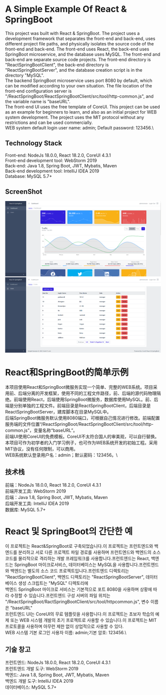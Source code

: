 # A Simple Example Of React & SpringBoot

This project was built with React & SpringBoot. The project uses a development framework that separates the front-end and back-end, uses different project file paths, and physically isolates the source code of the front-end and back-end. The front-end uses React, the back-end uses SpringBoot microservice, and the database uses MySQL. The front-end and back-end are separate source code projects. The front-end directory is "ReactSpringBootClient", the back-end directory is "ReactSpringBootServer", and the database creation script is in the directory "MySQL".\
The backend SpringBoot microservice uses port 8080 by default, which can be modified according to your own situation. The file location of the front-end configuration server is "/ReactSpringBoot/ReactSpringBootClient/src/tool/http-common.js", and the variable name is "baseURL".\
The front-end UI uses the free template of CoreUI. This project can be used as an example for beginners to learn, and also as an initial project for WEB system development. The project uses the MIT protocol without any restrictions and can be used commercially.\
WEB system default login user name: admin; Default password: 123456.\

## Technology Stack
Front-end: NodeJs 18.0.0, React 18.2.0, CoreUI 4.3.1\
Front-end development tool: WebStorm 2019\
Back-end: Java 1.8, Spring Boot, JWT, Mybatis, Maven\
Back-end development tool: IntelliJ IDEA 2019\
Database: MySQL 5.7+

## ScreenShot
<img src="ScreenShot/reactspringboot1.png" alt="ScreenShot1">
<img src="ScreenShot/reactspringboot2.png" alt="ScreenShot2">

# React和SpringBoot的简单示例
本项目使用React和SpringBoot微服务实现一个简单、完整的WEB系统。项目采用前、后端分离的开发框架，使用不同的工程文件路径，前、后端的源代码物理隔绝。前端使用React，后端使用SpringBoot微服务，数据库使用MySQL。前、后端是分别单独的工程文件。前端目录是ReactSpringBootClient，后端目录是ReactSpringBootServer，建库脚本在目录MySQL中。\
后端SpringBoot微服务默认使用8080端口，可根据自己情况进行修改。前端配置服务端的文件位置“/ReactSpringBoot/ReactSpringBootClient/src/tool/http-common.js”，变量名称“baseURL”。\
前端UI使用CoreUI的免费模板。CoreUI不太符合国人的审美观，可以自行替换。本项目可作为初学者的入门学习例子，也可作为WEB系统开发的初始工程。采用MIT协议，没有任何限制，可以商用。\
WEB系统默认登录用户名：admin；默认密码：123456。\

## 技术栈
前端：NodeJs 18.0.0, React 18.2.0, CoreUI 4.3.1 \
前端开发工具: WebStorm 2019\
后端：Java 1.8, Spring Boot, JWT, Mybatis, Maven \
后端开发工具: IntelliJ IDEA 2019\
数据库: MySQL 5.7+


# React 및 SpringBoot의 간단한 예
이 프로젝트는 React&SpringBoot로 구축되었습니다.이 프로젝트는 프런트엔드와 백엔드를 분리하고 서로 다른 프로젝트 파일 경로를 사용하며 프런트엔드와 백엔드의 소스 코드를 물리적으로 격리하는 개발 프레임워크를 사용합니다.프런트엔드는 React, 백엔드는 SpringBoot 마이크로서비스, 데이터베이스는 MySQL을 사용합니다.프런트엔드와 백엔드는 별도의 소스 코드 프로젝트입니다.프런트엔드 디렉토리는 "ReactSpringBootClient", 백엔드 디렉토리는 "ReactSpringBootServer", 데이터베이스 생성 스크립트는 "MySQL" 디렉토리에 \
백엔드 SpringBoot 마이크로 서비스는 기본적으로 포트 8080을 사용하며 상황에 따라 수정할 수 있습니다.프런트엔드 구성 서버의 파일 위치는 "/ReactSpringBoot/RactSpringBootClient/src/tool/httpcommon.js", 변수 이름은 "baseURL"\
프런트엔드 UI는 CoreUI의 무료 템플릿을 사용합니다.이 프로젝트는 초보자 학습의 예제 또는 WEB 시스템 개발의 초기 프로젝트로 사용할 수 있습니다.이 프로젝트는 MIT 프로토콜을 사용하며 아무런 제한 없이 상업적으로 사용할 수 있다.\
WEB 시스템 기본 로그인 사용자 이름: admin;기본 암호: 123456.\

## 기술 창고
프런트엔드: NodeJs 18.0.0, React 18.2.0, CoreUI 4.3.1\
프런트엔드 개발 도구: WebStorm 2019\
백엔드: Java 1.8, Spring Boot, JWT, Mybatis, Maven\
백엔드 개발 도구: IntelliJ IDEA 2019\
데이터베이스: MySQL 5.7+